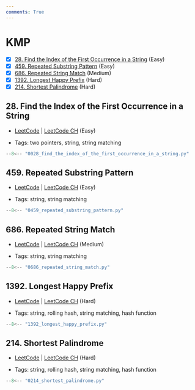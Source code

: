 ```yaml
---
comments: True
---
```


# KMP

- [x] [28. Find the Index of the First Occurrence in a String](https://leetcode.cn/problems/find-the-index-of-the-first-occurrence-in-a-string/) (Easy)
- [x] [459. Repeated Substring Pattern](https://leetcode.cn/problems/repeated-substring-pattern/) (Easy)
- [x] [686. Repeated String Match](https://leetcode.cn/problems/repeated-string-match/) (Medium)
- [x] [1392. Longest Happy Prefix](https://leetcode.cn/problems/longest-happy-prefix/) (Hard)
- [x] [214. Shortest Palindrome](https://leetcode.cn/problems/shortest-palindrome/) (Hard)

## 28. Find the Index of the First Occurrence in a String

-   [LeetCode](https://leetcode.com/problems/find-the-index-of-the-first-occurrence-in-a-string/) | [LeetCode CH](https://leetcode.cn/problems/find-the-index-of-the-first-occurrence-in-a-string/) (Easy)

-   Tags: two pointers, string, string matching

```python title="28. Find the Index of the First Occurrence in a String - Python Solution"
--8<-- "0028_find_the_index_of_the_first_occurrence_in_a_string.py"
```

## 459. Repeated Substring Pattern

-   [LeetCode](https://leetcode.com/problems/repeated-substring-pattern/) | [LeetCode CH](https://leetcode.cn/problems/repeated-substring-pattern/) (Easy)

-   Tags: string, string matching

```python title="459. Repeated Substring Pattern - Python Solution"
--8<-- "0459_repeated_substring_pattern.py"
```

## 686. Repeated String Match

-   [LeetCode](https://leetcode.com/problems/repeated-string-match/) | [LeetCode CH](https://leetcode.cn/problems/repeated-string-match/) (Medium)

-   Tags: string, string matching

```python title="686. Repeated String Match - Python Solution"
--8<-- "0686_repeated_string_match.py"
```

## 1392. Longest Happy Prefix

-   [LeetCode](https://leetcode.com/problems/longest-happy-prefix/) | [LeetCode CH](https://leetcode.cn/problems/longest-happy-prefix/) (Hard)

-   Tags: string, rolling hash, string matching, hash function

```python title="1392. Longest Happy Prefix - Python Solution"
--8<-- "1392_longest_happy_prefix.py"
```

## 214. Shortest Palindrome

-   [LeetCode](https://leetcode.com/problems/shortest-palindrome/) | [LeetCode CH](https://leetcode.cn/problems/shortest-palindrome/) (Hard)

-   Tags: string, rolling hash, string matching, hash function

```python title="214. Shortest Palindrome - Python Solution"
--8<-- "0214_shortest_palindrome.py"
```
